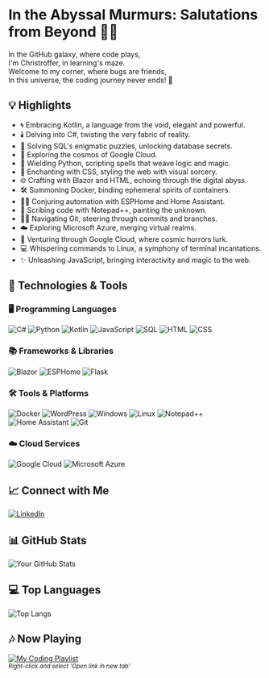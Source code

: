 # In the Abyssal Murmurs: Salutations from Beyond 🐙👋

In the GitHub galaxy, where code plays,  
I'm Christroffer, in learning's maze.  
Welcome to my corner, where bugs are friends,  
In this universe, the coding journey never ends! 🚀

## 💡 Highlights

- 🌀 Embracing Kotlin, a language from the void, elegant and powerful.
- 🕯️ Delving into C#, twisting the very fabric of reality.
- 🧩 Solving SQL's enigmatic puzzles, unlocking database secrets.
- 🔭 Exploring the cosmos of Google Cloud.
- 🐍 Wielding Python, scripting spells that weave logic and magic.
- 📜 Enchanting with CSS, styling the web with visual sorcery.
- 🌐 Crafting with Blazor and HTML, echoing through the digital abyss.
- 🛠️ Summoning Docker, binding ephemeral spirits of containers.
- 🧙‍♂️ Conjuring automation with ESPHome and Home Assistant.
- 📜 Scribing code with Notepad++, painting the unknown.
- 🏴‍☠️ Navigating Git, steering through commits and branches.
- ☁️ Exploring Microsoft Azure, merging virtual realms.
- 🌌 Venturing through Google Cloud, where cosmic horrors lurk.
- 💻 Whispering commands to Linux, a symphony of terminal incantations.
- ✨ Unleashing JavaScript, bringing interactivity and magic to the web.


## 🧰 Technologies & Tools

### 🖥️ Programming Languages

![C#](https://img.shields.io/badge/C%23-239120?style=for-the-badge&logo=c-sharp&logoColor=white&logoWidth=40)
![Python](https://img.shields.io/badge/Python-%233776AB.svg?style=for-the-badge&logo=python&logoColor=white&logoWidth=40)
![Kotlin](https://img.shields.io/badge/Kotlin-%230095D5.svg?style=for-the-badge&logo=kotlin&logoColor=white&logoWidth=40)
![JavaScript](https://img.shields.io/badge/JavaScript-%23F7DF1E.svg?style=for-the-badge&logo=javascript&logoColor=black&logoWidth=40)
![SQL](https://img.shields.io/badge/SQL-%2300f.svg?style=for-the-badge&logo=sqlite&logoColor=white&logoWidth=40)
![HTML](https://img.shields.io/badge/HTML5-%23E34F26.svg?style=for-the-badge&logo=html5&logoColor=white&logoWidth=40)
![CSS](https://img.shields.io/badge/CSS3-%231572B6.svg?style=for-the-badge&logo=css3&logoColor=white&logoWidth=40)

### 📚 Frameworks & Libraries

![Blazor](https://img.shields.io/badge/Blazor-%2314354C.svg?style=for-the-badge&logo=blazor&logoColor=white&logoWidth=40)
![ESPHome](https://img.shields.io/badge/ESPHome-%2300AFF0.svg?style=for-the-badge&logo=esphome&logoColor=white&logoWidth=40)
![Flask](https://img.shields.io/badge/Flask-%23B22222.svg?style=for-the-badge&logo=flask&logoColor=white&logoWidth=40)


### 🛠️ Tools & Platforms

![Docker](https://img.shields.io/badge/Docker-%232496ED.svg?style=for-the-badge&logo=docker&logoColor=white&logoWidth=40)
![WordPress](https://img.shields.io/badge/WordPress-%2321759B.svg?style=for-the-badge&logo=wordpress&logoColor=white&logoWidth=40)
![Windows](https://img.shields.io/badge/Windows-%230078D6.svg?style=for-the-badge&logo=windows&logoColor=white&logoWidth=40)
![Linux](https://img.shields.io/badge/Linux-%23FCC624.svg?style=for-the-badge&logo=linux&logoColor=black&logoWidth=40)
![Notepad++](https://img.shields.io/badge/Notepad++-%2300599C.svg?style=for-the-badge&logo=notepad%2B%2B&logoColor=white&logoWidth=40)
![Home Assistant](https://img.shields.io/badge/Home%20Assistant-%23F7C547.svg?style=for-the-badge&logo=home-assistant&logoColor=white&logoWidth=40)
![Git](https://img.shields.io/badge/Git-%23F05032.svg?style=for-the-badge&logo=git&logoColor=white&logoWidth=40)

### ☁️ Cloud Services

![Google Cloud](https://img.shields.io/badge/Google%20Cloud-%234285F4.svg?style=for-the-badge&logo=google-cloud&logoColor=white&logoWidth=40)
![Microsoft Azure](https://img.shields.io/badge/Microsoft%20Azure-%230078D4.svg?style=for-the-badge&logo=microsoft-azure&logoColor=white&logoWidth=40)


## 📈 Connect with Me

[![LinkedIn](https://img.shields.io/badge/LinkedIn-ChristofferJansson-blue)](https://www.linkedin.com/in/christoffer-jansson-data/)

## 📊 GitHub Stats

![Your GitHub Stats](https://github-readme-stats.vercel.app/api?username=Chr-Jan&show_icons=true&hide=contribs,prs&theme=radical)


## 💻 Top Languages

![Top Langs](https://github-readme-stats.vercel.app/api/top-langs/?username=Chr-Jan&layout=compact&theme=radical)


## 🎶 Now Playing

[![My Coding Playlist](https://img.shields.io/badge/Spotify-My%20Coding%20Playlist-green?logo=spotify)](https://open.spotify.com/playlist/5hh4mtekEJnKxU6gTyDoMR?si=6a3677c50c8b4207 "Open in a new tab (right-click and select 'Open link in new tab')")
<br>
<sub><i>Right-click and select 'Open link in new tab'</i></sub>
